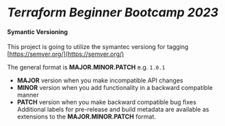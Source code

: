 # _Terraform Beginner Bootcamp 2023_


#### Symantic Versioning
This project is going to utilize the symantec versiong for tagging
[https://semver.org/](https://semver.org/)

The general format is **MAJOR.MINOR.PATCH** e.g. `1.0.1`

- **MAJOR** version when you make incompatible API changes
- **MINOR** version when you add functionality in a backward compatible manner
- **PATCH** version when you make backward compatible bug fixes
Additional labels for pre-release and build metadata are available as extensions to the **MAJOR.MINOR.PATCH** format.
